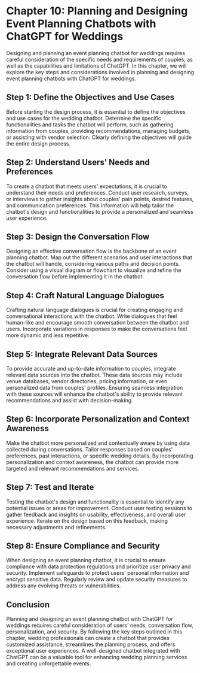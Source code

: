 Chapter 10: Planning and Designing Event Planning Chatbots with ChatGPT for Weddings
====================================================================================

Designing and planning an event planning chatbot for weddings requires careful consideration of the specific needs and requirements of couples, as well as the capabilities and limitations of ChatGPT. In this chapter, we will explore the key steps and considerations involved in planning and designing event planning chatbots with ChatGPT for weddings.

Step 1: Define the Objectives and Use Cases
-------------------------------------------

Before starting the design process, it is essential to define the objectives and use cases for the wedding chatbot. Determine the specific functionalities and tasks the chatbot will perform, such as gathering information from couples, providing recommendations, managing budgets, or assisting with vendor selection. Clearly defining the objectives will guide the entire design process.

Step 2: Understand Users' Needs and Preferences
-----------------------------------------------

To create a chatbot that meets users' expectations, it is crucial to understand their needs and preferences. Conduct user research, surveys, or interviews to gather insights about couples' pain points, desired features, and communication preferences. This information will help tailor the chatbot's design and functionalities to provide a personalized and seamless user experience.

Step 3: Design the Conversation Flow
------------------------------------

Designing an effective conversation flow is the backbone of an event planning chatbot. Map out the different scenarios and user interactions that the chatbot will handle, considering various paths and decision points. Consider using a visual diagram or flowchart to visualize and refine the conversation flow before implementing it in the chatbot.

Step 4: Craft Natural Language Dialogues
----------------------------------------

Crafting natural language dialogues is crucial for creating engaging and conversational interactions with the chatbot. Write dialogues that feel human-like and encourage smooth conversation between the chatbot and users. Incorporate variations in responses to make the conversations feel more dynamic and less repetitive.

Step 5: Integrate Relevant Data Sources
---------------------------------------

To provide accurate and up-to-date information to couples, integrate relevant data sources into the chatbot. These data sources may include venue databases, vendor directories, pricing information, or even personalized data from couples' profiles. Ensuring seamless integration with these sources will enhance the chatbot's ability to provide relevant recommendations and assist with decision-making.

Step 6: Incorporate Personalization and Context Awareness
---------------------------------------------------------

Make the chatbot more personalized and contextually aware by using data collected during conversations. Tailor responses based on couples' preferences, past interactions, or specific wedding details. By incorporating personalization and context awareness, the chatbot can provide more targeted and relevant recommendations and services.

Step 7: Test and Iterate
------------------------

Testing the chatbot's design and functionality is essential to identify any potential issues or areas for improvement. Conduct user testing sessions to gather feedback and insights on usability, effectiveness, and overall user experience. Iterate on the design based on this feedback, making necessary adjustments and refinements.

Step 8: Ensure Compliance and Security
--------------------------------------

When designing an event planning chatbot, it is crucial to ensure compliance with data protection regulations and prioritize user privacy and security. Implement safeguards to protect users' personal information and encrypt sensitive data. Regularly review and update security measures to address any evolving threats or vulnerabilities.

Conclusion
----------

Planning and designing an event planning chatbot with ChatGPT for weddings requires careful consideration of users' needs, conversation flow, personalization, and security. By following the key steps outlined in this chapter, wedding professionals can create a chatbot that provides customized assistance, streamlines the planning process, and offers exceptional user experiences. A well-designed chatbot integrated with ChatGPT can be a valuable tool for enhancing wedding planning services and creating unforgettable events.
